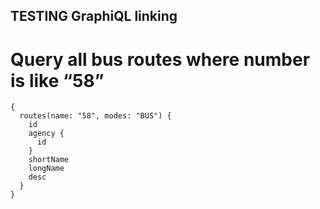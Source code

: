 ## TESTING GraphiQL linking ##

# Query all bus routes where number is like “58” #

```
{
  routes(name: "58", modes: "BUS") {
    id
    agency {
      id
    }
    shortName
    longName
    desc
  }
}

```
